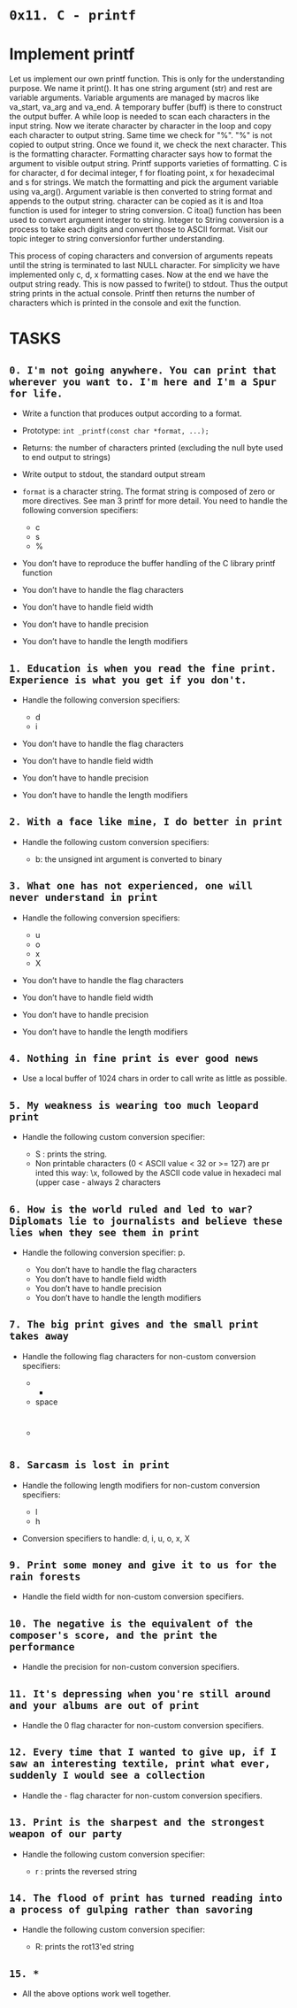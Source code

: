 `0x11. C - printf`
===================

Implement printf
================
Let us implement our own printf function. This is only for the understanding purpose. We name it print(). It has one string argument (str) and rest are variable arguments. Variable arguments are managed by macros like va_start, va_arg and va_end. A temporary buffer (buff) is there to construct the output buffer. A while loop is needed to scan each characters in the input string. Now we iterate character by character in the loop and copy each character to output string. Same time we check for "%". "%" is not copied to output string. Once we found it, we check the next character. This is the formatting character. Formatting character says how to format the argument to visible output string. Printf supports varieties of formatting. C is for character, d for decimal integer, f for floating point, x for hexadecimal and s for strings. We match the formatting and pick the argument variable using va_arg(). Argument variable is then converted to string format and appends to the output string. character can be copied as it is and Itoa function is used for integer to string conversion.
C itoa() function has been used to convert argument integer to string. Integer to String conversion is a process to take each digits and convert those to ASCII format. Visit our topic integer to string conversionfor further understanding.

This process of coping characters and conversion of arguments repeats until the string is terminated to last NULL character. For simplicity we have implemented only c, d, x formatting cases. Now at the end we have the output string ready. This is now passed to fwrite() to stdout. Thus the output string prints in the actual console. Printf then returns the number of characters which is printed in the console and exit the function.

TASKS
=====

`0. I'm not going anywhere. You can print that wherever you want to. I'm here and I'm a Spur for life.`
------------------------------------------------------------------------------------------------------

- Write a function that produces output according to a format.
- Prototype: `int _printf(const char *format, ...);`
- Returns: the number of characters printed (excluding the null byte used to end output to strings)
- Write output to stdout, the standard output stream
- `format` is a character string. The format string is composed of zero or more directives. See man 3 printf for more detail. You need to handle the following conversion specifiers:

	* c
	* s
	* %
- You don’t have to reproduce the buffer handling of the C library printf function
- You don’t have to handle the flag characters
- You don’t have to handle field width
- You don’t have to handle precision
- You don’t have to handle the length modifiers


`1. Education is when you read the fine print. Experience is what you get if you don't.`
---------------------------------------------------------------------

- Handle the following conversion specifiers:

	* d
	* i
- You don’t have to handle the flag characters
- You don’t have to handle field width
- You don’t have to handle precision
- You don’t have to handle the length modifiers


`2. With a face like mine, I do better in print`
----

- Handle the following custom conversion specifiers:

	* b: the unsigned int argument is converted to binary


`3. What one has not experienced, one will never understand in print`
---

- Handle the following conversion specifiers:

	* u
	* o
	* x
	* X

- You don’t have to handle the flag characters
- You don’t have to handle field width
- You don’t have to handle precision
- You don’t have to handle the length modifiers


`4. Nothing in fine print is ever good news`
---

- Use a local buffer of 1024 chars in order to call write as little as possible.


`5. My weakness is wearing too much leopard print`
----

- Handle the following custom conversion specifier:

	* S : prints the string. 
	* Non printable characters (0 < ASCII value < 32 or >= 127) are pr inted this way: \x, followed by the ASCII code value in hexadeci mal (upper case - always 2 characters


`6. How is the world ruled and led to war? Diplomats lie to journalists and believe these lies when they see them in print`
---

- Handle the following conversion specifier: p.

	* You don’t have to handle the flag characters
	* You don’t have to handle field width
	* You don’t have to handle precision
	* You don’t have to handle the length modifiers


`7. The big print gives and the small print takes away`
---

- Handle the following flag characters for non-custom conversion specifiers:

	* +
	* space
	* #


`8. Sarcasm is lost in print`
---

- Handle the following length modifiers for non-custom conversion specifiers:

	* l
	* h
- Conversion specifiers to handle: d, i, u, o, x, X


`9. Print some money and give it to us for the rain forests`
----------

- Handle the field width for non-custom conversion specifiers.


`10. The negative is the equivalent of the composer's score, and the print the performance`
----

- Handle the precision for non-custom conversion specifiers.


`11. It's depressing when you're still around and your albums are out of print`
-----

- Handle the 0 flag character for non-custom conversion specifiers.


`12. Every time that I wanted to give up, if I saw an interesting textile, print what ever, suddenly I would see a collection`
--------

- Handle the - flag character for non-custom conversion specifiers.


`13. Print is the sharpest and the strongest weapon of our party`
-------------

- Handle the following custom conversion specifier:

	* r : prints the reversed string


`14. The flood of print has turned reading into a process of gulping rather than savoring`
--------

- Handle the following custom conversion specifier:

	* R: prints the rot13'ed string


`15. *`
------

- All the above options work well together.
